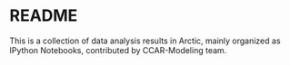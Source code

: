 # README #

This is a collection of data analysis results in Arctic, mainly organized as IPython Notebooks, contributed by CCAR-Modeling team.